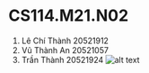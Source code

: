 

# CS114.M21.N02
1. Lê Chí Thành 20521912
2. Vũ Thành An 20521057
3. Trần Thành 20521924
![alt text](https://github.com/[LeeHarry14202]/[CS114.M21.N02]/blob/[branch]/image.jpg?raw=true)
